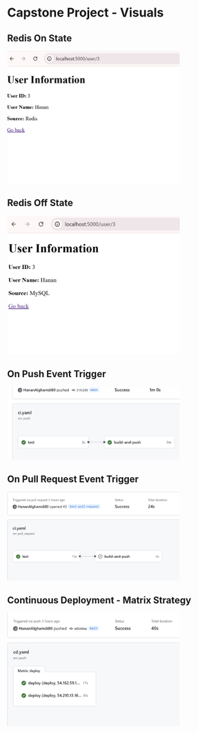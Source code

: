 # Capstone Project - Visuals



## Redis On State
<img src="https://github.com/HananAlghamdi80/capstone-project-1/blob/main/Redis%20on.png" alt="Redis On" width="400"/>

## Redis Off State
<img src="https://github.com/HananAlghamdi80/capstone-project-1/blob/main/Redis%20off.png" alt="Redis Off" width="400"/>

## On Push Event Trigger
<img src="https://github.com/HananAlghamdi80/capstone-project-1/blob/main/on-push.png" alt="On Push" width="400"/>

## On Pull Request Event Trigger
<img src="https://github.com/HananAlghamdi80/capstone-project-1/blob/main/on_pull.png" alt="On Pull" width="400"/>

## Continuous Deployment - Matrix Strategy
<img src="https://github.com/HananAlghamdi80/capstone-project-1/blob/main/Matrix-CD.png" alt="Matrix CD" width="400"/>
